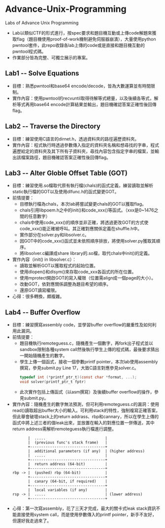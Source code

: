 # Advance-Unix-Programming
Labs of Advance Unix Programming  

- Lab以類似CTF的形式進行，按spec要求和題目機互動或上傳code解題來獲取flag（題目機使用proof-of-work機制避免伺服器崩潰），大量使用python pwntool套件，此repo收錄各lab上傳的code或是直接和題目機互動的pwntool程式碼。
- 作業部分皆為完整、可獨立展示的專案。

## Lab1 -- Solve Equations
- 目標：熟悉pwntool和base64 encode/decode，皆為大數運算並有時間限制。
- 實作內容：使用pwntool的recvuntil取得待解等式總量，以及後續各等式，解析等式再用base64 encode計算結果並輸出，題目機確認答案正確性後回傳flag。

## Lab2 -- Traverse the Directory
- 目標：練習使用C語言的dirnet.h，透過資料夾的路徑遍歷資料夾。
- 實作內容：程式執行時透過參數傳入指定的資料夾名稱和想尋找的字串，程式遍歷給定的資料夾及其下所有子資料夾，尋找內容包含指定字串的檔案，並輸出該檔案路徑，題目機確認答案正確性後回傳flag。

## Lab3 -- Alter Globle Offset Table (GOT)
- 目標：練習使用.so檔取代原有執行檔(chals)的函式定義，練習讀取並解析static執行檔的GOT以及使用dlfunc.h的函式變更GOT。
- 前情提要：
    - 目標執行檔為chals，本次lab將嘗試變更chals的GOT以獲取flag。
    - chals引用libpoem.h之中的init()和code_xxx()等函式。（xxx是0~1476之間的任意數字）
    - chals中使用code_xxx()的順序並非正確，將透過更改GOT的方式使code_xxx()能正確被呼叫。其正確對應關係定義在shuffle.h中。
    - 實作部分在solver.py和libsolver.c。
    - 因GOT中的code_xxx()函式並未依照順序排放，將使用solver.py獲取其順序。
    - 將libsolver.c編譯成share library的.so檔，取代chals中init()的定義。
- 實作內容（init() in libsolver.c）：
    - 讀取並解析GOT以獲取程式的起始位置。
    - 使用dlopen()和dlsym()來存取code_xxx各函式的所在位置。
    - 使用mprotect開啟GOT的寫入權限（位置需align成一個page的大小）。
    - 改動GOT，依對應關係調整為題目希望的順序。
    - 還原GOT讀寫權限。
- 心得：很多轉換，頗複雜。

## Lab4 -- Buffer Overflow
- 目標：練習撰寫assembly code，並學習buffer overflow的嚴重性及如何利用此漏洞。
- 前情提要：
    - 題目機執行remoteguess.c，隨機產生一個數字，再fork出子程式並以sandbox限制各種system call然後執行學生上傳的程式碼，最後要求猜出一開始隨機產生的數字。
    - 學生上傳一個函式，接收一個參數printf pointer，本次lab使用assembly撰寫，參見submit.py Line 17，大致C語言對應參見solver.c。
        ```c
        typedef int (*printf_ptr_t)(const char *format, ...);
        void solver(printf_ptr_t fptr)
        ```
    - 此次實作包括上傳函式（以asm撰寫）及後續buffer overflow的操作，參見submit.py。
- 實作內容：隨機產生的數字無法預測，但可利用remoteguess.c的漏洞：使用read()讀取超出buffer大小的輸入。可利用stack的特性，強制複寫正確答案，但此舉會破壞stack上的return addrass、rbp和cannary，所以在學生上傳的函式中將上述三者的值leak出來，並放置在輸入的對應位置一併傳送，其中return address需解析remoteguess執行檔進行調整。
    ```
           |  .....                           |
           |  (previous func's stack frame)   |
           +----------------------------------+
           |  additional parameters (if any)  | (higher address)
           |  .....                           |
           +----------------------------------+
           |  return address (64-bit)         |
           +----------------------------------+
    rbp -> |  (pushed) rbp (64-bit)           |
           +----------------------------------+
           |  canary (64-bit, if required)    |
           +----------------------------------+
           |  local variables (if any)        |
    rsp -> |  .....                           | (lower address)
           +----------------------------------+
    ```
- 心得：第一次寫assembly，花了三天才完成，最大的關卡式leak stack資訊不能直接使用system call，而是使用參數傳入的printf pointer，新手不友好，但還好我走過來了。
